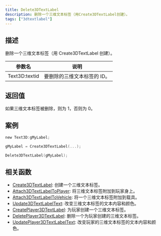 ```yaml
---
title: Delete3DTextLabel
description: 删除一个三维文本标签（用Create3DTextLabel创建）。
tags: ["3dtextlabel"]
---
```


## 描述

删除一个三维文本标签（用 Create3DTextLabel 创建）。

| 参数名    | 说明                        |
| --------- | --------------------------- |
| Text3D:textid | 要删除的三维文本标签的 ID。 |

## 返回值

如果三维文本标签被删除，则为 1，否则为 0。

## 案例

```c
new Text3D:gMyLabel;

gMyLabel = Create3DTextLabel(...);

Delete3DTextLabel(gMyLabel);
```

## 相关函数

- [Create3DTextLabel](Create3DTextLabel): 创建一个三维文本标签。
- [Attach3DTextLabelToPlayer](Attach3DTextLabelToPlayer): 将三维文本标签附加到玩家身上。
- [Attach3DTextLabelToVehicle](Attach3DTextLabelToVehicle): 将一个三维文本标签附加到载具。
- [Update3DTextLabelText](Update3DTextLabelText): 改变三维文本标签的文本内容和颜色。
- [CreatePlayer3DTextLabel](CreatePlayer3DTextLabel): 为玩家创建一个三维文本标签。
- [DeletePlayer3DTextLabel](DeletePlayer3DTextLabel): 删除一个为玩家创建的三维文本标签。
- [UpdatePlayer3DTextLabelText](UpdatePlayer3DTextLabelText): 改变玩家的三维文本标签的文本内容和颜色。

